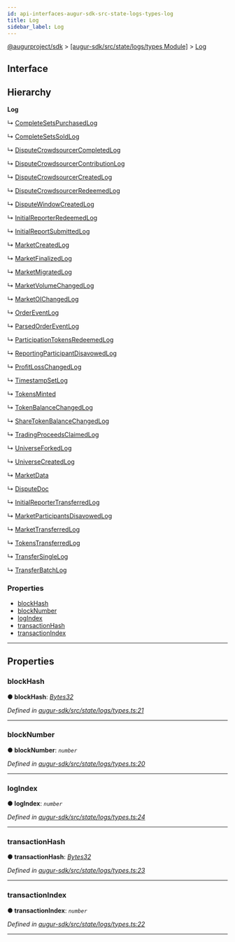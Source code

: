 ```yaml
---
id: api-interfaces-augur-sdk-src-state-logs-types-log
title: Log
sidebar_label: Log
---
```


[@augurproject/sdk](api-readme.md) > [[augur-sdk/src/state/logs/types Module]](api-modules-augur-sdk-src-state-logs-types-module.md) > [Log](api-interfaces-augur-sdk-src-state-logs-types-log.md)

## Interface

## Hierarchy

**Log**

↳  [CompleteSetsPurchasedLog](api-interfaces-augur-sdk-src-state-logs-types-completesetspurchasedlog.md)

↳  [CompleteSetsSoldLog](api-interfaces-augur-sdk-src-state-logs-types-completesetssoldlog.md)

↳  [DisputeCrowdsourcerCompletedLog](api-interfaces-augur-sdk-src-state-logs-types-disputecrowdsourcercompletedlog.md)

↳  [DisputeCrowdsourcerContributionLog](api-interfaces-augur-sdk-src-state-logs-types-disputecrowdsourcercontributionlog.md)

↳  [DisputeCrowdsourcerCreatedLog](api-interfaces-augur-sdk-src-state-logs-types-disputecrowdsourcercreatedlog.md)

↳  [DisputeCrowdsourcerRedeemedLog](api-interfaces-augur-sdk-src-state-logs-types-disputecrowdsourcerredeemedlog.md)

↳  [DisputeWindowCreatedLog](api-interfaces-augur-sdk-src-state-logs-types-disputewindowcreatedlog.md)

↳  [InitialReporterRedeemedLog](api-interfaces-augur-sdk-src-state-logs-types-initialreporterredeemedlog.md)

↳  [InitialReportSubmittedLog](api-interfaces-augur-sdk-src-state-logs-types-initialreportsubmittedlog.md)

↳  [MarketCreatedLog](api-interfaces-augur-sdk-src-state-logs-types-marketcreatedlog.md)

↳  [MarketFinalizedLog](api-interfaces-augur-sdk-src-state-logs-types-marketfinalizedlog.md)

↳  [MarketMigratedLog](api-interfaces-augur-sdk-src-state-logs-types-marketmigratedlog.md)

↳  [MarketVolumeChangedLog](api-interfaces-augur-sdk-src-state-logs-types-marketvolumechangedlog.md)

↳  [MarketOIChangedLog](api-interfaces-augur-sdk-src-state-logs-types-marketoichangedlog.md)

↳  [OrderEventLog](api-interfaces-augur-sdk-src-state-logs-types-ordereventlog.md)

↳  [ParsedOrderEventLog](api-interfaces-augur-sdk-src-state-logs-types-parsedordereventlog.md)

↳  [ParticipationTokensRedeemedLog](api-interfaces-augur-sdk-src-state-logs-types-participationtokensredeemedlog.md)

↳  [ReportingParticipantDisavowedLog](api-interfaces-augur-sdk-src-state-logs-types-reportingparticipantdisavowedlog.md)

↳  [ProfitLossChangedLog](api-interfaces-augur-sdk-src-state-logs-types-profitlosschangedlog.md)

↳  [TimestampSetLog](api-interfaces-augur-sdk-src-state-logs-types-timestampsetlog.md)

↳  [TokensMinted](api-interfaces-augur-sdk-src-state-logs-types-tokensminted.md)

↳  [TokenBalanceChangedLog](api-interfaces-augur-sdk-src-state-logs-types-tokenbalancechangedlog.md)

↳  [ShareTokenBalanceChangedLog](api-interfaces-augur-sdk-src-state-logs-types-sharetokenbalancechangedlog.md)

↳  [TradingProceedsClaimedLog](api-interfaces-augur-sdk-src-state-logs-types-tradingproceedsclaimedlog.md)

↳  [UniverseForkedLog](api-interfaces-augur-sdk-src-state-logs-types-universeforkedlog.md)

↳  [UniverseCreatedLog](api-interfaces-augur-sdk-src-state-logs-types-universecreatedlog.md)

↳  [MarketData](api-interfaces-augur-sdk-src-state-logs-types-marketdata.md)

↳  [DisputeDoc](api-interfaces-augur-sdk-src-state-logs-types-disputedoc.md)

↳  [InitialReporterTransferredLog](api-interfaces-augur-sdk-src-state-logs-types-initialreportertransferredlog.md)

↳  [MarketParticipantsDisavowedLog](api-interfaces-augur-sdk-src-state-logs-types-marketparticipantsdisavowedlog.md)

↳  [MarketTransferredLog](api-interfaces-augur-sdk-src-state-logs-types-markettransferredlog.md)

↳  [TokensTransferredLog](api-interfaces-augur-sdk-src-state-logs-types-tokenstransferredlog.md)

↳  [TransferSingleLog](api-interfaces-augur-sdk-src-state-logs-types-transfersinglelog.md)

↳  [TransferBatchLog](api-interfaces-augur-sdk-src-state-logs-types-transferbatchlog.md)

### Properties

* [blockHash](api-interfaces-augur-sdk-src-state-logs-types-log.md#blockhash)
* [blockNumber](api-interfaces-augur-sdk-src-state-logs-types-log.md#blocknumber)
* [logIndex](api-interfaces-augur-sdk-src-state-logs-types-log.md#logindex)
* [transactionHash](api-interfaces-augur-sdk-src-state-logs-types-log.md#transactionhash)
* [transactionIndex](api-interfaces-augur-sdk-src-state-logs-types-log.md#transactionindex)

---

## Properties

<a id="blockhash"></a>

###  blockHash

**● blockHash**: *[Bytes32](api-modules-augur-sdk-src-state-logs-types-module.md#bytes32)*

*Defined in [augur-sdk/src/state/logs/types.ts:21](https://github.com/AugurProject/augur/blob/1e1466f1d3/packages/augur-sdk/src/state/logs/types.ts#L21)*

___
<a id="blocknumber"></a>

###  blockNumber

**● blockNumber**: *`number`*

*Defined in [augur-sdk/src/state/logs/types.ts:20](https://github.com/AugurProject/augur/blob/1e1466f1d3/packages/augur-sdk/src/state/logs/types.ts#L20)*

___
<a id="logindex"></a>

###  logIndex

**● logIndex**: *`number`*

*Defined in [augur-sdk/src/state/logs/types.ts:24](https://github.com/AugurProject/augur/blob/1e1466f1d3/packages/augur-sdk/src/state/logs/types.ts#L24)*

___
<a id="transactionhash"></a>

###  transactionHash

**● transactionHash**: *[Bytes32](api-modules-augur-sdk-src-state-logs-types-module.md#bytes32)*

*Defined in [augur-sdk/src/state/logs/types.ts:23](https://github.com/AugurProject/augur/blob/1e1466f1d3/packages/augur-sdk/src/state/logs/types.ts#L23)*

___
<a id="transactionindex"></a>

###  transactionIndex

**● transactionIndex**: *`number`*

*Defined in [augur-sdk/src/state/logs/types.ts:22](https://github.com/AugurProject/augur/blob/1e1466f1d3/packages/augur-sdk/src/state/logs/types.ts#L22)*

___

